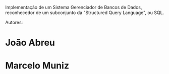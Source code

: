 Implementação de um Sistema Gerenciador de Bancos de Dados, reconhecedor de um subconjunto da "Structured Query Language", ou SQL.

Autores:
# João Abreu
# Marcelo Muniz
